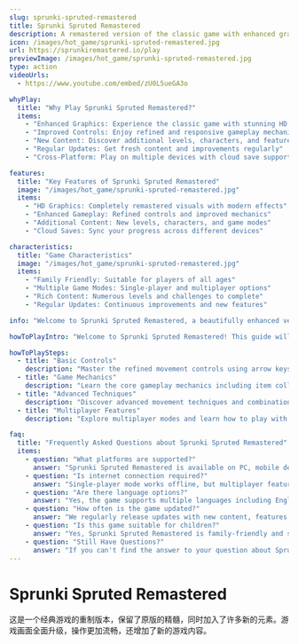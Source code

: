 ```yaml
---
slug: sprunki-spruted-remastered
title: Sprunki Spruted Remastered
description: A remastered version of the classic game with enhanced graphics and gameplay features.
icon: /images/hot_game/sprunki-spruted-remastered.jpg
url: https://sprunkiremastered.io/play
previewImage: /images/hot_game/sprunki-spruted-remastered.jpg
type: action
videoUrls:
  - https://www.youtube.com/embed/zU0L5ueGA3o

whyPlay:
  title: "Why Play Sprunki Spruted Remastered?"
  items:
    - "Enhanced Graphics: Experience the classic game with stunning HD visuals"
    - "Improved Controls: Enjoy refined and responsive gameplay mechanics"
    - "New Content: Discover additional levels, characters, and features"
    - "Regular Updates: Get fresh content and improvements regularly"
    - "Cross-Platform: Play on multiple devices with cloud save support"

features:
  title: "Key Features of Sprunki Spruted Remastered"
  image: "/images/hot_game/sprunki-spruted-remastered.jpg"
  items:
    - "HD Graphics: Completely remastered visuals with modern effects"
    - "Enhanced Gameplay: Refined controls and improved mechanics"
    - "Additional Content: New levels, characters, and game modes"
    - "Cloud Saves: Sync your progress across different devices"

characteristics:
  title: "Game Characteristics"
  image: "/images/hot_game/sprunki-spruted-remastered.jpg"
  items:
    - "Family Friendly: Suitable for players of all ages"
    - "Multiple Game Modes: Single-player and multiplayer options"
    - "Rich Content: Numerous levels and challenges to complete"
    - "Regular Updates: Continuous improvements and new features"

info: "Welcome to Sprunki Spruted Remastered, a beautifully enhanced version of the beloved classic game! This Unity-powered remaster brings stunning HD graphics, improved gameplay mechanics, and new content while maintaining the charm of the original. Whether you're a returning fan or new to the series, Sprunki Spruted Remastered offers an engaging gaming experience with modern features and quality-of-life improvements."

howToPlayIntro: "Welcome to Sprunki Spruted Remastered! This guide will help you master the enhanced gameplay mechanics and discover all the new features. From basic controls to advanced techniques, we'll show you everything you need to know to excel in your adventure."

howToPlaySteps:
  - title: "Basic Controls"
    description: "Master the refined movement controls using arrow keys or WASD for movement, and spacebar for jumping."
  - title: "Game Mechanics"
    description: "Learn the core gameplay mechanics including item collection, obstacle avoidance, and special abilities."
  - title: "Advanced Techniques"
    description: "Discover advanced movement techniques and combinations for higher scores."
  - title: "Multiplayer Features"
    description: "Explore multiplayer modes and learn how to play with friends."

faq:
  title: "Frequently Asked Questions about Sprunki Spruted Remastered"
  items:
    - question: "What platforms are supported?"
      answer: "Sprunki Spruted Remastered is available on PC, mobile devices, and tablets."
    - question: "Is internet connection required?"
      answer: "Single-player mode works offline, but multiplayer features and cloud saves require an internet connection."
    - question: "Are there language options?"
      answer: "Yes, the game supports multiple languages including English, Chinese, and more."
    - question: "How often is the game updated?"
      answer: "We regularly release updates with new content, features, and improvements."
    - question: "Is this game suitable for children?"
      answer: "Yes, Sprunki Spruted Remastered is family-friendly and suitable for players of all ages."
    - question: "Still Have Questions?"
      answer: "If you can't find the answer to your question about Sprunki Spruted Remastered in our FAQ, please reach out to our community support team. Our dedicated staff is passionate about ensuring every player has the best possible experience with Sprunki Spruted Remastered and will respond to your inquiry promptly."
---
```


# Sprunki Spruted Remastered

这是一个经典游戏的重制版本，保留了原版的精髓，同时加入了许多新的元素。游戏画面全面升级，操作更加流畅，还增加了新的游戏内容。 